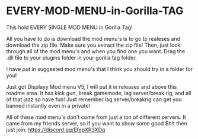 # EVERY-MOD-MENU-in-Gorilla-TAG
This hold EVERY SINGLE MOD MENU in Gorilla Tag!

All you have to do is download the mod menu's is to go to realeses and download the zip file. Make sure you extract the zip file!
Then, just look through all of the mod menu's and when you find one you want. Drag the .dll file to your plugins folder in your gorilla tag folder.

I have put in suggested mod menu's that I think you should try in a folder for you!

Just got Displayy Mod menu V5, I will put it in releases and above this readme area. It has kick gun, break gamemode, lag server/break rig, and all of that jazz so have fun!
Just remember lag server/breakrig can get you banned instantly even in a private!

All of these mod menu's don't come from just a ton of different servers. It came from my friends server, so if you want to show some good $h!t then just join: https://discord.gg/EfepXR3XDq
